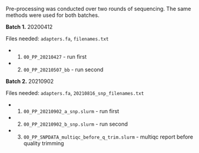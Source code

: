 Pre-processing was conducted over two rounds of sequencing. The same methods were used for both batches.

**Batch 1.** 20200412

Files needed:  `adapters.fa`, `filenames.txt`
- 1. `00_PP_20210427` - run first
- 2. `00_PP_20210507_bb` - run second


**Batch 2.** 20210902

Files needed: `adapters.fa`, `20210816_snp_filenames.txt`
- 1. `00_PP_20210902_a_snp.slurm` - run first
- 2. `00_PP_20210902_b_snp.slurm` - run second
- 3. `00_PP_SNPDATA_multiqc_before_q_trim.slurm` - multiqc report before quality trimming
